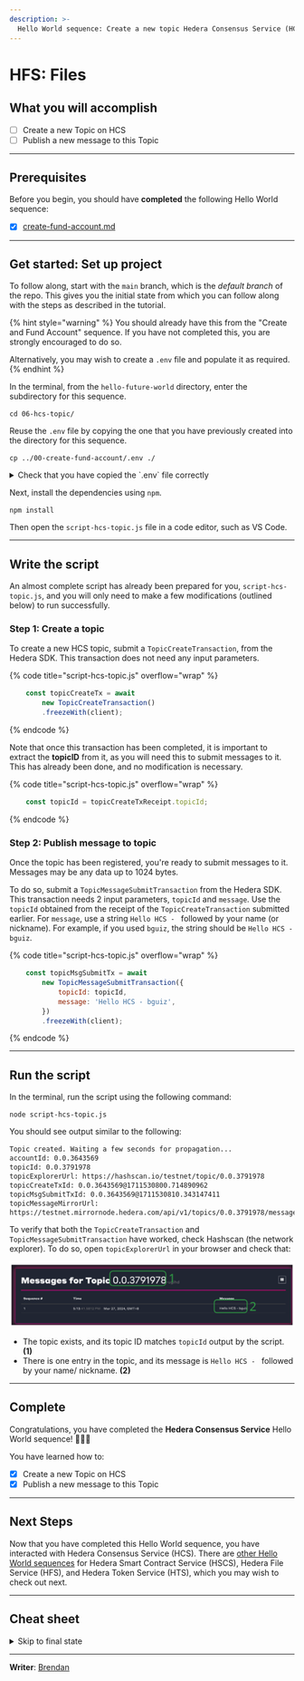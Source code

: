 ```yaml
---
description: >-
  Hello World sequence: Create a new topic Hedera Consensus Service (HCS), and publish a message to this topic.
---
```


# HFS: Files

## What you will accomplish

* [ ] Create a new Topic on HCS
* [ ] Publish a new message to this Topic

***

## Prerequisites

Before you begin, you should have **completed** the following Hello World sequence:

* [x] [create-fund-account.md](create-fund-account.md "mention")

***

## Get started: Set up project

To follow along, start with the `main` branch, which is the _default branch_ of the repo. This gives you the initial state from which you can follow along with the steps as described in the tutorial.

{% hint style="warning" %}
You should already have this from the "Create and Fund Account" sequence. If you have not completed this, you are strongly encouraged to do so.

Alternatively, you may wish to create a `.env` file and populate it as required.
{% endhint %}

In the terminal, from the `hello-future-world` directory, enter the subdirectory for this sequence.

```shell
cd 06-hcs-topic/
```

Reuse the `.env` file by copying the one that you have previously created into the directory for this sequence.

```shell
cp ../00-create-fund-account/.env ./
```

<details>

<summary>Check that you have copied the `.env` file correctly</summary>

To do so, use the `pwd` command to check that you are indeed in the right subdirectory within the repo.

```shell
pwd
```

This should output a path that ends with `/hello-future-world/06-hcs-topic`. If not, you will need to start over.

```
/some/path/hello-future-world/06-hcs-topic
```

Next, use the `ls` command to check that the `.env` file has been copied into this subdirectory.

```shell
ls -a
```

The first few line of the output should look display `.env`. If not, you'll need to start over.

```
.
..
.env
```

</details>

Next, install the dependencies using `npm`.

```shell
npm install
```

Then open the `script-hcs-topic.js` file in a code editor, such as VS Code.

***

## Write the script

An almost complete script has already been prepared for you, `script-hcs-topic.js`, and you will only need to make a few modifications (outlined below) to run successfully.

### Step 1: Create a topic

To create a new HCS topic, submit a `TopicCreateTransaction`,
from the Hedera SDK.
This transaction does not need any input parameters.

{% code title="script-hcs-topic.js" overflow="wrap" %}
```js
    const topicCreateTx = await
        new TopicCreateTransaction()
        .freezeWith(client);
```
{% endcode %}

Note that once this transaction has been completed, it is important to extract the **topicID** from it, as you will need this to submit messages to it. This has already been done, and no modification is necessary.

{% code title="script-hcs-topic.js" overflow="wrap" %}
```js
    const topicId = topicCreateTxReceipt.topicId;
```
{% endcode %}

### Step 2: Publish message to topic

Once the topic has been registered, you're ready to submit messages to it. Messages may be any data up to 1024 bytes.

To do so, submit a `TopicMessageSubmitTransaction` from the Hedera SDK. This transaction needs 2 input parameters, `topicId` and `message`. Use the `topicId` obtained from the receipt of the `TopicCreateTransaction` submitted earlier. For `message`, use a string `Hello HCS - ` followed by your name (or nickname). For example, if you used `bguiz`, the string should be `Hello HCS - bguiz`.

{% code title="script-hcs-topic.js" overflow="wrap" %}
```js
    const topicMsgSubmitTx = await
        new TopicMessageSubmitTransaction({
            topicId: topicId,
            message: 'Hello HCS - bguiz',
        })
        .freezeWith(client);
```
{% endcode %}

***

## Run the script

In the terminal, run the script using the following command:

```shell
node script-hcs-topic.js
```

You should see output similar to the following:

```text
Topic created. Waiting a few seconds for propagation...
accountId: 0.0.3643569
topicId: 0.0.3791978
topicExplorerUrl: https://hashscan.io/testnet/topic/0.0.3791978
topicCreateTxId: 0.0.3643569@1711530800.714890962
topicMsgSubmitTxId: 0.0.3643569@1711530810.343147411
topicMessageMirrorUrl: https://testnet.mirrornode.hedera.com/api/v1/topics/0.0.3791978/messages/1
```

To verify that both the `TopicCreateTransaction` and `TopicMessageSubmitTransaction` have worked, check Hashscan (the network explorer). To do so, open `topicExplorerUrl` in your browser and check that:

<img src="../../.gitbook/assets/hello-world--hcs--topic.drawing.svg" alt="HCS topic in Hashscan, with annotated items to check." class="gitbook-drawing">

* The topic exists, and its topic ID matches `topicId` output by the script. **(1)**
* There is one entry in the topic, and its message is `Hello HCS - ` followed by your name/ nickname. **(2)**

***

## Complete

Congratulations, you have completed the **Hedera Consensus Service** Hello World sequence! 🎉🎉🎉

You have learned how to:

* [x] Create a new Topic on HCS
* [x] Publish a new message to this Topic

***

## Next Steps

Now that you have completed this Hello World sequence, you have interacted with Hedera Consensus Service (HCS). There are [other Hello World sequences](./) for Hedera Smart Contract Service (HSCS), Hedera File Service (HFS), and Hedera Token Service (HTS), which you may wish to check out next.

***

## Cheat sheet

<details>

<summary>Skip to final state</summary>

The repo, [`github.com/hedera-dev/hello-future-world`](https://github.com/hedera-dev/hello-future-world/), is intended to be used alongside this tutorial.

To skip ahead to the final state, use the `completed` branch. You may use this to compare your implementation to the completed steps of the tutorial.

```shell
git fetch origin completed:completed
git checkout completed
```

Alternatively, you may view the `completed` branch on Github: [`github.com/hedera-dev/hello-future-world/tree/completed/06-hcs-topic`](https://github.com/hedera-dev/hello-future-world/tree/completed/06-hcs-topic)

</details>

***

**Writer**: [Brendan](https://blog.bguiz.com/)
